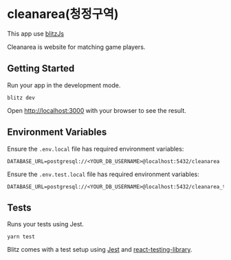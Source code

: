 # **cleanarea(청정구역)**

This app use [blitzJs](https://blitzjs.com/)

Cleanarea is website for matching game players.

## Getting Started

Run your app in the development mode.

```
blitz dev
```

Open [http://localhost:3000](http://localhost:3000) with your browser to see the result.

## Environment Variables

Ensure the `.env.local` file has required environment variables:

```
DATABASE_URL=postgresql://<YOUR_DB_USERNAME>@localhost:5432/cleanarea
```

Ensure the `.env.test.local` file has required environment variables:

```
DATABASE_URL=postgresql://<YOUR_DB_USERNAME>@localhost:5432/cleanarea_test
```

## Tests

Runs your tests using Jest.

```
yarn test
```

Blitz comes with a test setup using [Jest](https://jestjs.io/) and [react-testing-library](https://testing-library.com/).
